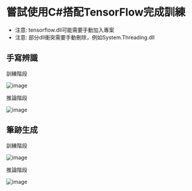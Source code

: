 # 嘗試使用C#搭配TensorFlow完成訓練
* 注意: tensorflow.dll可能需要手動加入專案
* 注意: 部分dll衝突需要手動刪除，例如System.Threading.dll

## 手寫辨識
訓練階段

![image](https://github.com/anohis/UnityML/assets/38350932/f05ff038-05d7-43f7-a094-7545670298b9)

推論階段

![image](https://github.com/anohis/UnityML/assets/38350932/1bfa0a07-1c3e-4a0a-a8b7-20503b3f4be0)

## 筆跡生成
訓練階段

![image](https://github.com/anohis/UnityML/assets/38350932/ffe7b063-8fa1-4968-9b66-79f1a60a11e1)

推論階段

![image](https://github.com/anohis/UnityML/assets/38350932/af9ec114-978c-4c07-8037-a029c3fa2705)
